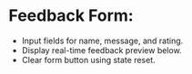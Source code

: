 # Feedback Form:

- Input fields for name, message, and rating.
- Display real-time feedback preview below.
- Clear form button using state reset.
